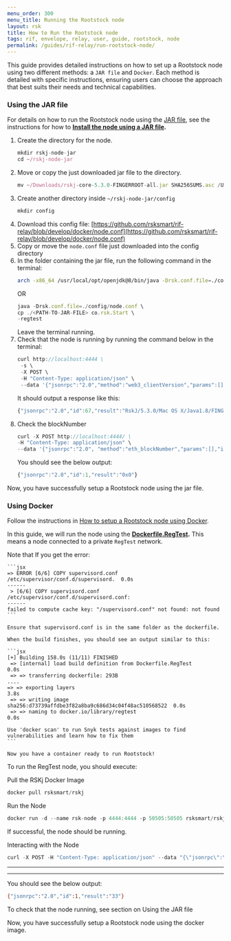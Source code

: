 ```yaml
---
menu_order: 300
menu_title: Running the Rootstock node
layout: rsk
title: How to Run the Rootstock node
tags: rif, envelope, relay, user, guide, rootstock, node
permalink: /guides/rif-relay/run-rootstock-node/
---
```


This guide provides detailed instructions on how to set up a Rootstock node using two different methods: a `JAR file` and `Docker`. Each method is detailed with specific instructions, ensuring users can choose the approach that best suits their needs and technical capabilities. 

### Using the JAR file

For details on how to run the Rootstock node using the [JAR file](https://github.com/rsksmart/rskj/releases), see the instructions for how to **[Install the node using a JAR file](https://dev.rootstock.io/rsk/node/install/operating-systems/java/).**

1. Create the directory for the node.
   ```jsx
   mkdir rskj-node-jar
   cd ~/rskj-node-jar
   ```
1. Move or copy the just downloaded jar file to the directory.
   ```jsx
   mv ~/Downloads/rskj-core-5.3.0-FINGERROOT-all.jar SHA256SUMS.asc /Users/{user}/rskj-node-jar/
   ```
1. Create another directory inside `~/rskj-node-jar/config`
   ```jsx
   mkdir config
   ```
1. Download this config file: [https://github.com/rsksmart/rif-relay/blob/develop/docker/node.conf](https://github.com/rsksmart/rif-relay/blob/develop/docker/node.conf)
1. Copy or move the `node.conf` file just downloaded into the config directory
1. In the folder containing the jar file, run the following command in the terminal:
   ```bash
   arch -x86_64 /usr/local/opt/openjdk@8/bin/java -Drsk.conf.file=./config/node.conf -cp ./rskj-core-5.3.0-FINGERROOT-all.jar co.rsk.Start --regtest
   ```
   OR
   ```jsx
   java -Drsk.conf.file=./config/node.conf \
   cp ./<PATH-TO-JAR-FILE> co.rsk.Start \
   -regtest
   ```
   Leave the terminal running.
1. Check that the node is running by running the command below in the terminal:
   ```jsx
   curl http://localhost:4444 \
    -s \
    -X POST \
    -H "Content-Type: application/json" \
    --data '{"jsonrpc":"2.0","method":"web3_clientVersion","params":[],"id":67}'
   ```
   It should output a response like this:
   ```jsx
   {"jsonrpc":"2.0","id":67,"result":"RskJ/5.3.0/Mac OS X/Java1.8/FINGERROOT-202f1c5"}
   ```
1. Check the blockNumber
   ```jsx
   curl -X POST http://localhost:4444/ \
   -H "Content-Type: application/json" \
   --data '{"jsonrpc":"2.0", "method":"eth_blockNumber","params":[],"id":1}'
   ```
   You should see the below output:
   ```jsx
   {"jsonrpc":"2.0","id":1,"result":"0x0"}
   ```
Now, you have successfully setup a Rootstock node using the jar file.

### Using Docker

Follow the instructions in [How to setup a Rootstock node using Docker](https://dev.rootstock.io/rsk/node/install/operating-systems/).
    
In this guide, we will run the node using the **[Dockerfile.RegTest](https://github.com/rsksmart/artifacts/blob/master/Dockerfiles/RSK-Node/Dockerfile.RegTest).** This means a node connected to a private `RegTest` network.
    
Note that If you get the error:
    
    ```jsx
    => ERROR [6/6] COPY supervisord.conf /etc/supervisor/conf.d/supervisord.  0.0s
    ------
     > [6/6] COPY supervisord.conf /etc/supervisor/conf.d/supervisord.conf:
    ------
    failed to compute cache key: "/supervisord.conf" not found: not found
    ```
    
    Ensure that supervisord.conf is in the same folder as the dockerfile.
    
    When the build finishes, you should see an output similar to this:
    
    ```jsx
    [+] Building 158.0s (11/11) FINISHED                                            
     => [internal] load build definition from Dockerfile.RegTest               0.0s
     => => transferring dockerfile: 293B
    ....
    => => exporting layers                                                    3.8s 
     => => writing image sha256:d73739affdbe3f82a8ba9c686d34c04f48ac510568522  0.0s 
     => => naming to docker.io/library/regtest                                 0.0s
    
    Use 'docker scan' to run Snyk tests against images to find vulnerabilities and learn how to fix them
    ```
    
    Now you have a container ready to run Rootstock!
    

To run the RegTest node, you should execute:

Pull the RSKj Docker Image

```jsx
docker pull rsksmart/rskj
```

Run the Node

```jsx
docker run -d --name rsk-node -p 4444:4444 -p 50505:50505 rsksmart/rskj node --regtest
```

If successful, the node should be running.

Interacting with the Node

```jsx
curl -X POST -H "Content-Type: application/json" --data "{\"jsonrpc\":\"2.0\",\"method\":\"net_version\",\"params\":[],\"id\":1}" http://127.0.0.1:4444
```

---

---

You should see the below output:

```bash
{"jsonrpc":"2.0","id":1,"result":"33"}
```

To check that the node running, see section on Using the JAR file

Now, you have successfully setup a Rootstock node using the docker image.
